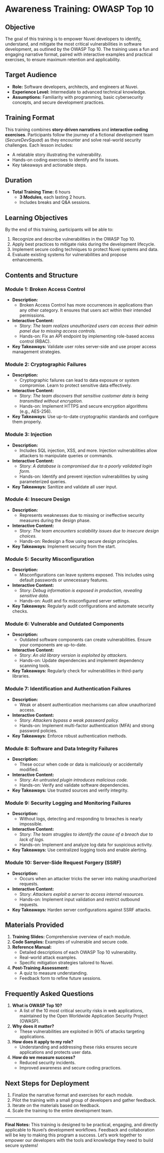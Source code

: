 # Awareness Training: OWASP Top 10

## Objective
The goal of this training is to empower Nuvei developers to identify, understand, and mitigate the most critical vulnerabilities in software development, as outlined by the OWASP Top 10. The training uses a fun and engaging narrative format, paired with interactive examples and practical exercises, to ensure maximum retention and applicability.

## Target Audience
- **Role:** Software developers, architects, and engineers at Nuvei.
- **Experience Level:** Intermediate to advanced technical knowledge.
- **Assumptions:** Familiarity with programming, basic cybersecurity concepts, and secure development practices.

## Training Format
This training combines **story-driven narratives** and **interactive coding exercises**. Participants follow the journey of a fictional development team (*SecureDevSquad*) as they encounter and solve real-world security challenges. Each lesson includes:
- A relatable story illustrating the vulnerability.
- Hands-on coding exercises to identify and fix issues.
- Key takeaways and actionable steps.

## Duration
- **Total Training Time:** 6 hours
  - **3 Modules**, each lasting 2 hours.
  - Includes breaks and Q&A sessions.

## Learning Objectives
By the end of this training, participants will be able to:
1. Recognize and describe vulnerabilities in the OWASP Top 10.
2. Apply best practices to mitigate risks during the development lifecycle.
3. Implement secure coding techniques to protect Nuvei systems and data.
4. Evaluate existing systems for vulnerabilities and propose enhancements.

## Contents and Structure

### Module 1: Broken Access Control
- **Description:**
  - Broken Access Control has more occurrences in applications than any other category. It ensures that users act within their intended permissions.
- **Interactive Content:**
  - Story: *The team realizes unauthorized users can access their admin panel due to missing access controls.*
  - Hands-on: Fix an API endpoint by implementing role-based access control (RBAC).
- **Key Takeaways:** Validate user roles server-side and use proper access management strategies.

### Module 2: Cryptographic Failures
- **Description:**
  - Cryptographic failures can lead to data exposure or system compromise. Learn to protect sensitive data effectively.
- **Interactive Content:**
  - Story: *The team discovers that sensitive customer data is being transmitted without encryption.*
  - Hands-on: Implement HTTPS and secure encryption algorithms (e.g., AES-256).
- **Key Takeaways:** Use up-to-date cryptographic standards and configure them properly.

### Module 3: Injection
- **Description:**
  - Includes SQL injection, XSS, and more. Injection vulnerabilities allow attackers to manipulate queries or commands.
- **Interactive Content:**
  - Story: *A database is compromised due to a poorly validated login form.*
  - Hands-on: Identify and prevent injection vulnerabilities by using parameterized queries.
- **Key Takeaways:** Sanitize and validate all user input.

### Module 4: Insecure Design
- **Description:**
  - Represents weaknesses due to missing or ineffective security measures during the design phase.
- **Interactive Content:**
  - Story: *The team encounters scalability issues due to insecure design choices.*
  - Hands-on: Redesign a flow using secure design principles.
- **Key Takeaways:** Implement security from the start.

### Module 5: Security Misconfiguration
- **Description:**
  - Misconfigurations can leave systems exposed. This includes using default passwords or unnecessary features.
- **Interactive Content:**
  - Story: *Debug information is exposed in production, revealing sensitive data.*
  - Hands-on: Audit and fix misconfigured server settings.
- **Key Takeaways:** Regularly audit configurations and automate security checks.

### Module 6: Vulnerable and Outdated Components
- **Description:**
  - Outdated software components can create vulnerabilities. Ensure your components are up-to-date.
- **Interactive Content:**
  - Story: *An old library version is exploited by attackers.*
  - Hands-on: Update dependencies and implement dependency scanning tools.
- **Key Takeaways:** Regularly check for vulnerabilities in third-party libraries.

### Module 7: Identification and Authentication Failures
- **Description:**
  - Weak or absent authentication mechanisms can allow unauthorized access.
- **Interactive Content:**
  - Story: *Attackers bypass a weak password policy.*
  - Hands-on: Implement multi-factor authentication (MFA) and strong password policies.
- **Key Takeaways:** Enforce robust authentication methods.

### Module 8: Software and Data Integrity Failures
- **Description:**
  - These occur when code or data is maliciously or accidentally modified.
- **Interactive Content:**
  - Story: *An untrusted plugin introduces malicious code.*
  - Hands-on: Verify and validate software dependencies.
- **Key Takeaways:** Use trusted sources and verify integrity.

### Module 9: Security Logging and Monitoring Failures
- **Description:**
  - Without logs, detecting and responding to breaches is nearly impossible.
- **Interactive Content:**
  - Story: *The team struggles to identify the cause of a breach due to lack of logs.*
  - Hands-on: Implement and analyze log data for suspicious activity.
- **Key Takeaways:** Use centralized logging tools and enable alerting.

### Module 10: Server-Side Request Forgery (SSRF)
- **Description:**
  - Occurs when an attacker tricks the server into making unauthorized requests.
- **Interactive Content:**
  - Story: *Attackers exploit a server to access internal resources.*
  - Hands-on: Implement input validation and restrict outbound requests.
- **Key Takeaways:** Harden server configurations against SSRF attacks.

## Materials Provided
1. **Training Slides:** Comprehensive overview of each module.
2. **Code Samples:** Examples of vulnerable and secure code.
3. **Reference Manual:**
   - Detailed descriptions of each OWASP Top 10 vulnerability.
   - Real-world attack examples.
   - Specific mitigation strategies tailored to Nuvei.
4. **Post-Training Assessment:**
   - A quiz to measure understanding.
   - Feedback form to refine future sessions.

## Frequently Asked Questions
1. **What is OWASP Top 10?**
   - A list of the 10 most critical security risks in web applications, maintained by the Open Worldwide Application Security Project (OWASP).
2. **Why does it matter?**
   - These vulnerabilities are exploited in 90% of attacks targeting applications.
3. **How does it apply to my role?**
   - Understanding and addressing these risks ensures secure applications and protects user data.
4. **How do we measure success?**
   - Reduced security incidents.
   - Improved awareness and secure coding practices.

## Next Steps for Deployment
1. Finalize the narrative format and exercises for each module.
2. Pilot the training with a small group of developers and gather feedback.
3. Iterate on the materials based on feedback.
4. Scale the training to the entire development team.

---

**Final Notes:**
This training is designed to be practical, engaging, and directly applicable to Nuvei’s development workflows. Feedback and collaboration will be key to making this program a success. Let’s work together to empower our developers with the tools and knowledge they need to build secure systems!
